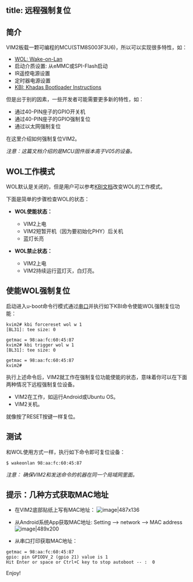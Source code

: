 title: 远程强制复位
---

## 简介
VIM2板载一颗可编程的MCU(STM8S003F3U6)，所以可以实现很多特性，如：
* [WOL: Wake-on-Lan](/android/zh-cn/vim2/Wol.html)
* 启动介质设置: 从eMMC或SPI-Flash启动
* IR遥控电源设置
* 定时器电源设置
* [KBI: Khadas Bootloader Instructions](/android/zh-cn/vim2/KbiGuidance.html)

但是出于别的因素，一些开发者可能需要更多新的特性，如：
* 通过40-PIN座子的GPIO开关机
* 通过40-PIN座子的GPIO强制复位
* 通过以太网强制复位

在这里介绍如何强制复位VIM2。

*注意：这篇文档介绍的是MCU固件版本高于V05的设备。*

## WOL工作模式
WOL默认是关闭的，但是用户可以参考[KBI文档](/android/zh-cn/vim2/KbiGuidance.html)改变WOL的工作模式。

下面是简单的步骤检查WOL的状态：

* **WOL使能状态：**
  * VIM2上电
  * VIM2短暂开机（因为要初始化PHY）后关机
  * 蓝灯长亮

* **WOL禁止状态：**
  * VIM2上电
  * VIM2持续运行蓝灯灭，白灯亮。

## 使能WOL强制复位
启动进入u-boot命令行模式通过[串口](/android/zh-cn/vim2/SetupSerialTool.html)并执行如下KBI命令使能WOL强制复位功能：
```
kvim2# kbi forcereset wol w 1
[BL31]: tee size: 0

getmac = 98:aa:fc:60:45:87
kvim2# kbi trigger wol w 1
[BL31]: tee size: 0

getmac = 98:aa:fc:60:45:87
kvim2#
```
执行上述命令后，VIM2就工作在强制复位功能使能的状态，意味着你可以在下面两种情况下远程强制复位设备。
* VIM2在工作，如运行Android或Ubuntu OS。
* VIM2关机。

就像按了RESET按键一样复位。

## 测试
和WOL使用方式一样，执行如下命令即可复位设备：
```
$ wakeonlan 98:aa:fc:60:45:87
```

*注意： 确保VIM2和发送命令的机器在同一个局域网里面。*

## 提示：几种方式获取MAC地址
* 在VIM2底部贴纸上写有MAC地址：
![image|487x136](/android/images/vim2/vim2_mac.jpg)

* 从Android系统App获取MAC地址: Setting --> network --> MAC address
![image|489x200](/android/images/vim2/vim2_android_mac.jpg)

* 从串口打印获取MAC地址：
```
getmac = 98:aa:fc:60:45:87
gpio: pin GPIODV_2 (gpio 21) value is 1
Hit Enter or space or Ctrl+C key to stop autoboot -- :  0 
```

Enjoy!
